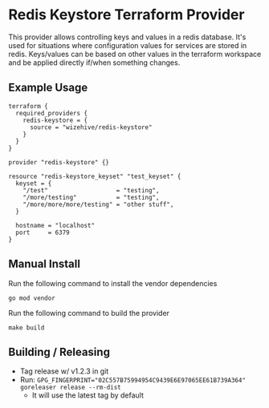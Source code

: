 # Redis Keystore Terraform Provider

This provider allows controlling keys and values in a redis database. It's used for
situations where configuration values for services are stored in redis. Keys/values
can be based on other values in the terraform workspace and be applied directly if/when
something changes.

## Example Usage

```hcl
terraform {
  required_providers {
    redis-keystore = {
      source = "wizehive/redis-keystore"
    }
  }
}

provider "redis-keystore" {}

resource "redis-keystore_keyset" "test_keyset" {
  keyset = {
    "/test"                   = "testing",
    "/more/testing"           = "testing",
    "/more/more/more/testing" = "other stuff",
  }

  hostname = "localhost"
  port     = 6379
}
```

## Manual Install

Run the following command to install the vendor dependencies

```shell
go mod vendor
```

Run the following command to build the provider

```shell
make build
```

## Building / Releasing

- Tag release w/ v1.2.3 in git
- Run: `GPG_FINGERPRINT="02C557B75994954C9439E6E97065EE61B739A364" goreleaser release --rm-dist`
  - It will use the latest tag by default

